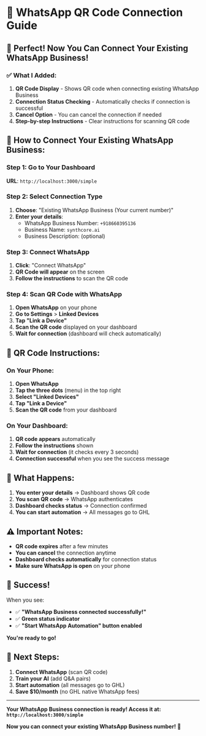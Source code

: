 # 📱 **WhatsApp QR Code Connection Guide**

## 🎯 **Perfect! Now You Can Connect Your Existing WhatsApp Business!**

### **✅ What I Added:**

1. **QR Code Display** - Shows QR code when connecting existing WhatsApp Business
2. **Connection Status Checking** - Automatically checks if connection is successful
3. **Cancel Option** - You can cancel the connection if needed
4. **Step-by-step Instructions** - Clear instructions for scanning QR code

## 🚀 **How to Connect Your Existing WhatsApp Business:**

### **Step 1: Go to Your Dashboard**
**URL**: `http://localhost:3000/simple`

### **Step 2: Select Connection Type**
1. **Choose**: "Existing WhatsApp Business (Your current number)"
2. **Enter your details**:
   - WhatsApp Business Number: `+918660395136`
   - Business Name: `synthcore.ai`
   - Business Description: (optional)

### **Step 3: Connect WhatsApp**
1. **Click**: "Connect WhatsApp"
2. **QR Code will appear** on the screen
3. **Follow the instructions** to scan the QR code

### **Step 4: Scan QR Code with WhatsApp**
1. **Open WhatsApp** on your phone
2. **Go to Settings** > **Linked Devices**
3. **Tap "Link a Device"**
4. **Scan the QR code** displayed on your dashboard
5. **Wait for connection** (dashboard will check automatically)

## 📱 **QR Code Instructions:**

### **On Your Phone:**
1. **Open WhatsApp**
2. **Tap the three dots** (menu) in the top right
3. **Select "Linked Devices"**
4. **Tap "Link a Device"**
5. **Scan the QR code** from your dashboard

### **On Your Dashboard:**
1. **QR code appears** automatically
2. **Follow the instructions** shown
3. **Wait for connection** (it checks every 3 seconds)
4. **Connection successful** when you see the success message

## 🔧 **What Happens:**

1. **You enter your details** → Dashboard shows QR code
2. **You scan QR code** → WhatsApp authenticates
3. **Dashboard checks status** → Connection confirmed
4. **You can start automation** → All messages go to GHL

## ⚠️ **Important Notes:**

- **QR code expires** after a few minutes
- **You can cancel** the connection anytime
- **Dashboard checks automatically** for connection status
- **Make sure WhatsApp is open** on your phone

## 🎉 **Success!**

When you see:
- ✅ **"WhatsApp Business connected successfully!"**
- ✅ **Green status indicator**
- ✅ **"Start WhatsApp Automation" button enabled**

**You're ready to go!**

## 🚀 **Next Steps:**

1. **Connect WhatsApp** (scan QR code)
2. **Train your AI** (add Q&A pairs)
3. **Start automation** (all messages go to GHL)
4. **Save $10/month** (no GHL native WhatsApp fees)

---

**Your WhatsApp Business connection is ready! Access it at: `http://localhost:3000/simple`**

**Now you can connect your existing WhatsApp Business number!** 🚀
